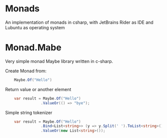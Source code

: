 # Monads
An implementation of monads in csharp, with JetBrains Rider as IDE and Lubuntu as operating system

# Monad.Mabe
Very simple monad Maybe library written in c-sharp.

Create Monad from:
```c#
	Maybe.Of("Hello")
```

Return value or another element
```c#
	var result = Maybe.Of("Hello")
			    .ValueOr(() => "bye");
```

Simple string tokenizer
```c#
	var result = Maybe.Of("Hello")
			    .Bind<List<string>> (y => y.Split(' ').ToList<string>())
			    .ValueOr(new List<string>());
```
